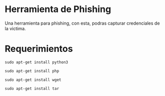 # Herramienta de Phishing
Una herramienta para phishing, con esta, podras capturar credenciales de la victima.

# Requerimientos

```
sudo apt-get install python3
```
```
sudo apt-get install php
```
```
sudo apt-get install wget
```
```
sudo apt-get install tar
```
